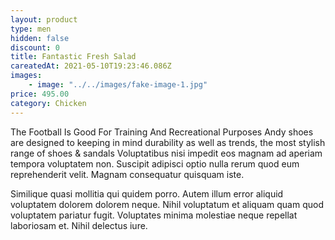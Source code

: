 ```yaml
---
layout: product
type: men
hidden: false
discount: 0
title: Fantastic Fresh Salad
careatedAt: 2021-05-10T19:23:46.086Z
images:
    - image: "../../images/fake-image-1.jpg"
price: 495.00
category: Chicken
---
```

The Football Is Good For Training And Recreational Purposes
Andy shoes are designed to keeping in mind durability as well as trends, the most stylish range of shoes & sandals
Voluptatibus nisi impedit eos magnam ad aperiam tempora voluptatem non. Suscipit adipisci optio nulla rerum quod eum reprehenderit velit. Magnam consequatur quisquam iste.
 Similique quasi mollitia qui quidem porro. Autem illum error aliquid voluptatem dolorem dolorem neque. Nihil voluptatum et aliquam quam quod voluptatem pariatur fugit. Voluptates minima molestiae neque repellat laboriosam et. Nihil delectus iure.
